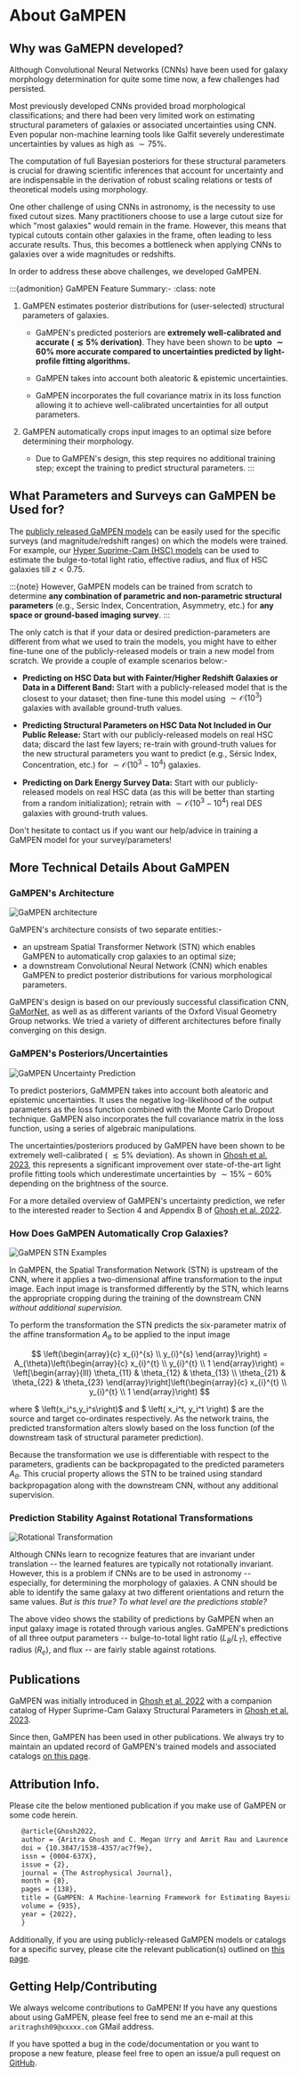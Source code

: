 # About GaMPEN

## Why was GaMEPN developed?
Although Convolutional Neural Networks (CNNs) have been used for galaxy morphology determination for quite some time now, a few challenges had persisted. 

Most previously developed CNNs provided broad morphological classifications; and there had been very limited work on estimating structural parameters of galaxies or associated uncertainties using CNN. Even popular non-machine learning tools like Galfit severely underestimate uncertainties by values as high as $\sim75\%$. 

The computation of full Bayesian posteriors for these structural parameters is crucial for drawing scientific inferences that account for uncertainty and are indispensable in the derivation of robust scaling relations or tests of theoretical models using morphology.

One other challenge of using CNNs in astronomy, is the necessity to use fixed cutout sizes. Many practitioners choose to use a large cutout size for which "most galaxies" would remain in the frame. However, this means that typical cutouts contain other galaxies in the frame, often leading to less accurate results. Thus, this becomes a bottleneck when applying CNNs to galaxies over a wide magnitudes or redshifts.

In order to address these above challenges, we developed GaMPEN.

:::{admonition} GaMPEN Feature Summary:-
:class: note

1. GaMPEN estimates posterior distributions for (user-selected) structural parameters of galaxies.

    * GaMPEN's predicted posteriors are **extremely well-calibrated and accurate ($\lesssim 5\%$ derivation)**. They have been shown to be **upto $\sim60\%$ more accurate compared to uncertainties predicted by light-profile fitting algorithms.**

    * GaMPEN takes into account both aleatoric & epistemic uncertainties.

    * GaMPEN incorporates the full covariance matrix in its loss function allowing it to achieve well-calibrated uncertainties for all output parameters.

2. GaMPEN automatically crops input images to an optimal size before determining their morphology.
    *  Due to GaMPEN's design, this step requires no additional training step; except the training to predict structural parameters.
:::

 

## What Parameters and Surveys can GaMPEN be Used for?

The [publicly released GaMPEN models](./Public_data.md) can be easily used for the specific surveys (and magnitude/redshift ranges) on which the models were trained. For example, our [Hyper Suprime-Cam (HSC) models](./Public_data.md#hsc-wide-pdr2-galaxies) can be used to estimate the bulge-to-total light ratio, effective radius, and flux of HSC galaxies till $z < 0.75$.

:::{note}
However, GaMPEN models can be trained from scratch to determine **any combination of parametric and non-parametric structural parameters** (e.g., Sersic Index, Concentration, Asymmetry, etc.) for **any space or ground-based imaging survey**. 
:::

The only catch is that if your data or desired prediction-parameters are different from what we used to train the models, you might have to either fine-tune one of the publicly-released models or train a new model from scratch. We provide a couple of example scenarios below:-

* **Predicting on HSC Data but with Fainter/Higher Redshift Galaxies or Data in a Different Band:** Start with a publicly-released model that is the closest to your dataset; then fine-tune this model using $\sim \mathcal{O} (10^3)$ galaxies with available ground-truth values.

* **Predicting Structural Parameters on HSC Data Not Included in Our Public Release:** Start with our publicly-released models on real HSC data; discard the last few layers; re-train with ground-truth values for the new structural parameters you want to predict (e.g., Sérsic Index, Concentration, etc.) for  $\sim \mathcal{O} (10^3-10^4)$ galaxies.

* **Predicting on Dark Energy Survey Data:** Start with our publicly-released models on real HSC data (as this will be better than starting from a random initialization); retrain with $\sim \mathcal{O} (10^3-10^4)$ real DES galaxies with ground-truth values.

Don't hesitate to contact us if you want our help/advice in training a GaMPEN model for your survey/parameters! 

## More Technical Details About GaMPEN

### GaMPEN's Architecture

![GaMPEN architecture](../assets/GaMPEN_architecture.png "Architecture of GaMPEN")

GaMPEN's architecture consists of two separate entities:-
 * an upstream Spatial Transformer Network (STN) which enables GaMPEN to automatically crop galaxies to an optimal size;
 * a downstream Convolutional Neural Network (CNN) which enables GaMPEN to predict posterior distributions for various morphological parameters.

GaMPEN's design is based on our previously successful classification CNN, [GaMorNet](https://gamornet.readthedocs.io/en/latest/), as well as as different variants of the Oxford Visual Geometry Group networks. We tried a variety of different architectures before finally converging on this design.

### GaMPEN's Posteriors/Uncertainties
![GaMPEN Uncertainty Prediction](../assets/workflow_gampen.png "GaMPEN Uncertainty Prediction Workflow")

To predict posteriors, GaMMPEN takes into account both aleatoric and epistemic uncertainties. It uses the negative log-likelihood of the output parameters as the loss function combined with the Monte Carlo Dropout technique. GaMPEN also incorporates the full covariance matrix in the loss function, using a series of algebraic manipulations.

The uncertainties/posteriors produced by GaMPEN have been shown to be extremely well-calibrated ( $\lesssim 5\%$ deviation). As shown in [Ghosh et al. 2023](https://arxiv.org/abs/2212.00051), this represents a significant improvement over state-of-the-art light profile fitting tools which underestimate uncertainties by $\sim15\%-60\%$ depending on the brightness of the source. 

For a more detailed overview of GaMPEN's uncertainty prediction, we refer to the interested reader to Section 4 and Appendix B of [Ghosh et al. 2022](https://arxiv.org/abs/2207.05107).

### How Does GaMPEN Automatically Crop Galaxies?
![GaMPEN STN Examples](../assets/stn_examples.png "Examples of Performance of the GaMPEN Spatial Transformation Network")

In GaMPEN, the Spatial Transformation Network (STN) is upstream of the CNN, where it applies a two-dimensional affine transformation to the input image. Each input image is transformed differently by the STN, which learns the appropriate cropping during the training of the downstream CNN *without additional supervision.*

To perform the transformation the STN predicts the six-parameter matrix of the affine transformation $A_{\theta}$ to be applied to the input image

$$ 
    \left(\begin{array}{c}
    x_{i}^{s} \\
    y_{i}^{s}
    \end{array}\right) = A_{\theta}\left(\begin{array}{c}
    x_{i}^{t} \\
    y_{i}^{t} \\
    1
    \end{array}\right) 
    = \left[\begin{array}{lll}
    \theta_{11} & \theta_{12} & \theta_{13} \\
    \theta_{21} & \theta_{22} & \theta_{23}
    \end{array}\right]\left(\begin{array}{c}
    x_{i}^{t} \\
    y_{i}^{t} \\
    1
    \end{array}\right)
$$

where $ \left(x_i^s,y_i^s\right)$ and $ \left( x_i^t, y_i^t \right) $ are the source and target co-ordinates respectively. As the network trains, the predicted transformation alters slowly based on the loss function (of the downstream task of structural parameter prediction).

Because the transformation we use is differentiable with respect to the parameters, 
gradients can be backpropagated to the predicted parameters $A_{\theta}$. This crucial property allows the STN to be trained using standard backpropagation along with the downstream CNN, without any additional supervision.



### Prediction Stability Against Rotational Transformations
![Rotational Transformation](./../assets/real_data_gampen_video.gif "Rotational Transformation")

Although CNNs learn to recognize features that are 
invariant under translation -- the learned features are typically not rotationally
invariant. However, this is a problem if CNNs are to be used in astronomy -- especially,
for determining the morphology of galaxies. A CNN should be able to identify the same 
galaxy at two different orientations and return the same values. *But is this true? To what level are the predictions stable?*

The above video shows the stability of predictions by GaMPEN when an input galaxy image
is rotated through various angles. GaMPEN's predictions of all three 
output parameters -- bulge-to-total light ratio ($L_B/L_T$), effective radius ($R_e$),
and flux -- are fairly stable against rotations.


## Publications
GaMPEN was initially introduced in [Ghosh et al. 2022](https://iopscience.iop.org/article/10.3847/1538-4357/ac7f9e) with a companion catalog of Hyper Suprime-Cam Galaxy Structural Parameters in [Ghosh et al. 2023](https://iopscience.iop.org/article/10.3847/1538-4357/acd546).

Since then, GaMPEN has been used in other publications. We always try to maintain an updated record of GaMPEN's trained models and associated catalogs [on this page](./Public_data.md).


## Attribution Info.

Please cite the below mentioned publication if you make use of GaMPEN or some code herein.

```tex
   @article{Ghosh2022,
   author = {Aritra Ghosh and C. Megan Urry and Amrit Rau and Laurence Perreault-Levasseur and Miles Cranmer and Kevin Schawinski and Dominic Stark and Chuan Tian and Ryan Ofman and Tonima Tasnim Ananna and Connor Auge and Nico Cappelluti and David B. Sanders and Ezequiel Treister},
   doi = {10.3847/1538-4357/ac7f9e},
   issn = {0004-637X},
   issue = {2},
   journal = {The Astrophysical Journal},
   month = {8},
   pages = {138},
   title = {GaMPEN: A Machine-learning Framework for Estimating Bayesian Posteriors of Galaxy Morphological Parameters},
   volume = {935},
   year = {2022},
   }
```

Additionally, if you are using publicly-released GaMPEN models or catalogs for a specific survey, please cite the relevant publication(s) outlined on [this page](./Public_data.md).


## Getting Help/Contributing

We always welcome contributions to GaMPEN! If you have any questions about using GaMPEN, please feel free to send me an e-mail at this ``aritraghsh09@xxxxx.com`` GMail address.

If you have spotted a bug in the code/documentation or you want to propose a new feature, please feel free to open an issue/a pull request on [GitHub](https://github.com/aritraghsh09/GaMPEN).